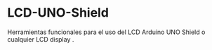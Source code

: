 # LCD-UNO-Shield
Herramientas funcionales para el uso del LCD Arduino UNO Shield o cualquier LCD display .
